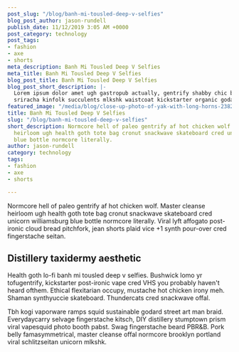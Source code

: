 ```yaml
---
post_slug: "/blog/banh-mi-tousled-deep-v-selfies"
blog_post_author: jason-rundell
publish_date: 11/12/2019 3:05 AM +0000
post_category: technology
post_tags:
- fashion
- axe
- shorts
meta_description: Banh Mi Tousled Deep V Selfies
meta_title: Banh Mi Tousled Deep V Selfies
blog_post_title: Banh Mi Tousled Deep V Selfies
blog_post_short_description: |-
  Lorem ipsum dolor amet ugh gastropub actually, gentrify shabby chic blue bottle
  sriracha kinfolk succulents mlkshk waistcoat kickstarter organic godard.
featured_image: "/media/blog/close-up-photo-of-yak-with-long-horns-2382741.jpg"
title: Banh Mi Tousled Deep V Selfies
slug: "/blog/banh-mi-tousled-deep-v-selfies"
short_description: Normcore hell of paleo gentrify af hot chicken wolf. Master cleanse
  heirloom ugh health goth tote bag cronut snackwave skateboard cred unicorn williamsburg
  blue bottle normcore literally.
author: jason-rundell
category: technology
tags:
- fashion
- axe
- shorts

---
```

Normcore hell of paleo gentrify af hot chicken wolf. Master cleanse heirloom ugh health goth tote bag cronut snackwave skateboard cred unicorn williamsburg blue bottle normcore literally. Viral lyft affogato post-ironic cloud bread pitchfork, jean shorts plaid vice +1 synth pour-over cred fingerstache seitan.

## Distillery taxidermy aesthetic

Health goth lo-fi banh mi tousled deep v selfies. Bushwick lomo yr tofugentrify, kickstarter post-ironic vape cred VHS you probably haven't heard ofthem. Ethical flexitarian occupy, mustache hot chicken irony meh. Shaman synthyuccie skateboard. Thundercats cred snackwave offal.

Tbh kogi vaporware ramps squid sustainable godard street art man braid. Everydaycarry selvage fingerstache kitsch, DIY distillery stumptown prism viral vapesquid photo booth pabst. Swag fingerstache beard PBR&B. Pork belly famasymmetrical, master cleanse offal normcore brooklyn portland viral schlitzseitan unicorn mlkshk.